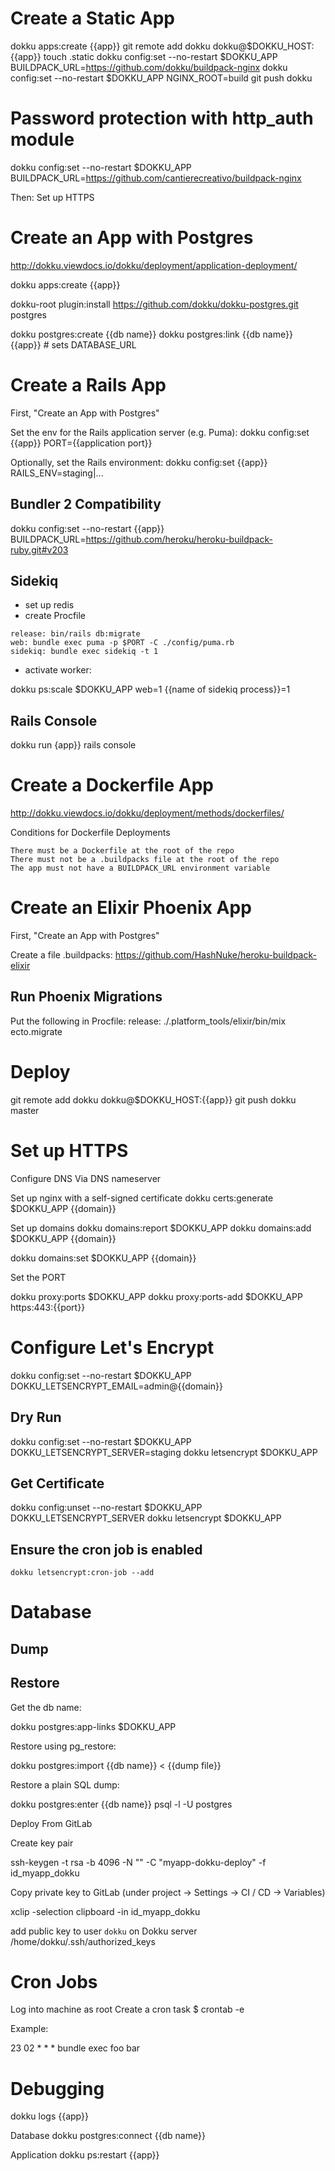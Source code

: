 # Create a Static App

dokku apps:create {{app}}
git remote add dokku dokku@$DOKKU_HOST:{{app}}
touch .static
dokku config:set --no-restart $DOKKU_APP BUILDPACK_URL=https://github.com/dokku/buildpack-nginx
dokku config:set --no-restart $DOKKU_APP NGINX_ROOT=build
git push dokku

# Password protection with http_auth module

dokku config:set --no-restart $DOKKU_APP BUILDPACK_URL=https://github.com/cantierecreativo/buildpack-nginx

Then: Set up HTTPS

# Create an App with Postgres

http://dokku.viewdocs.io/dokku/deployment/application-deployment/

dokku apps:create {{app}}

dokku-root plugin:install https://github.com/dokku/dokku-postgres.git postgres

dokku postgres:create {{db name}}
dokku postgres:link {{db name}} {{app}} # sets DATABASE_URL

# Create a Rails App

First, "Create an App with Postgres"

Set the env for the Rails application server (e.g. Puma):
dokku config:set {{app}} PORT={{application port}}

Optionally, set the Rails environment:
dokku config:set {{app}} RAILS_ENV=staging|...

## Bundler 2 Compatibility

dokku config:set --no-restart {{app}} BUILDPACK_URL=https://github.com/heroku/heroku-buildpack-ruby.git#v203

## Sidekiq

* set up redis
* create Procfile

```
release: bin/rails db:migrate
web: bundle exec puma -p $PORT -C ./config/puma.rb
sidekiq: bundle exec sidekiq -t 1
```

* activate worker:

dokku ps:scale $DOKKU_APP web=1 {{name of sidekiq process}}=1

## Rails Console

dokku run {app}} rails console

# Create a Dockerfile App

http://dokku.viewdocs.io/dokku/deployment/methods/dockerfiles/

Conditions for Dockerfile Deployments

    There must be a Dockerfile at the root of the repo
    There must not be a .buildpacks file at the root of the repo
    The app must not have a BUILDPACK_URL environment variable


# Create an Elixir Phoenix App

First, "Create an App with Postgres"

Create a file .buildpacks:
https://github.com/HashNuke/heroku-buildpack-elixir

## Run Phoenix Migrations

Put the following in Procfile:
release: ./.platform_tools/elixir/bin/mix ecto.migrate

# Deploy

git remote add dokku dokku@$DOKKU_HOST:{{app}}
git push dokku master

# Set up HTTPS

Configure DNS
Via DNS nameserver

Set up nginx with a self-signed certificate
dokku certs:generate $DOKKU_APP {{domain}}

Set up domains
dokku domains:report $DOKKU_APP
dokku domains:add $DOKKU_APP {{domain}}

dokku domains:set $DOKKU_APP {{domain}}


Set the PORT

dokku proxy:ports $DOKKU_APP
dokku proxy:ports-add $DOKKU_APP https:443:{{port}}


# Configure Let's Encrypt

dokku config:set --no-restart $DOKKU_APP DOKKU_LETSENCRYPT_EMAIL=admin@{{domain}}

## Dry Run

dokku config:set --no-restart $DOKKU_APP DOKKU_LETSENCRYPT_SERVER=staging
dokku letsencrypt $DOKKU_APP

## Get Certificate

dokku config:unset --no-restart $DOKKU_APP DOKKU_LETSENCRYPT_SERVER
dokku letsencrypt $DOKKU_APP

## Ensure the cron job is enabled

    dokku letsencrypt:cron-job --add

# Database

## Dump


## Restore

Get the db name:

dokku postgres:app-links $DOKKU_APP

Restore using pg_restore:

dokku postgres:import {{db name}} < {{dump file}}

Restore a plain SQL dump:

dokku postgres:enter {{db name}} psql -l -U postgres


Deploy From GitLab

Create key pair

ssh-keygen -t rsa -b 4096 -N "" -C "myapp-dokku-deploy" -f id_myapp_dokku

Copy private key to GitLab (under project -> Settings -> CI / CD -> Variables)

xclip -selection clipboard -in id_myapp_dokku

add public key to user `dokku` on Dokku server /home/dokku/.ssh/authorized_keys

# Cron Jobs

Log into machine as root
Create a cron task
$ crontab -e

Example:

23 02 * * * bundle exec foo bar

# Debugging

dokku logs {{app}}

Database
dokku postgres:connect {{db name}}

Application
dokku ps:restart {{app}}

